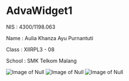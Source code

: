 # AdvaWidget1

NIS : 4300/1198.063

Name : Aulia Khanza Ayu Purnantuti

Class : XIIRPL3 - 08

School : SMK Telkom Malang

![Image of Null](https://github.com/akhanzaku/AdvaWidget1/master/AdvaWid1.png)
![Image of Null](https://github.com/akhanzaku/AdvaWidget1/master/AdvaWid1b.png)
![Image of Null](https://github.com/akhanzaku/AdvaWidget1/master/AdvaWid1c.png)
